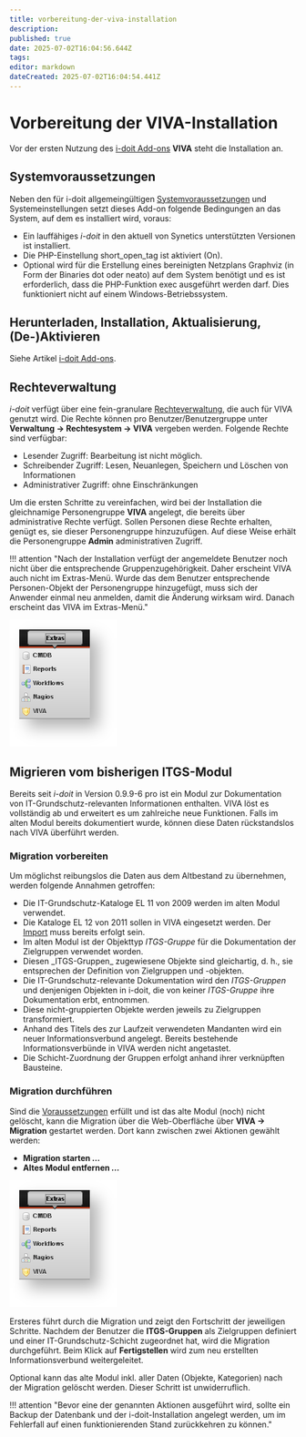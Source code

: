 ```yaml
---
title: vorbereitung-der-viva-installation
description: 
published: true
date: 2025-07-02T16:04:56.644Z
tags: 
editor: markdown
dateCreated: 2025-07-02T16:04:54.441Z
---
```


# Vorbereitung der VIVA-Installation

Vor der ersten Nutzung des [i-doit Add-ons](../index.md) **VIVA** steht die Installation an.

Systemvoraussetzungen
---------------------

Neben den für i-doit allgemeingültigen [Systemvoraussetzungen](../../installation/systemvoraussetzungen.md) und Systemeinstellungen setzt dieses Add-on folgende Bedingungen an das System, auf dem es installiert wird, voraus:

*   Ein lauffähiges _i-doit_ in den aktuell von Synetics unterstützten Versionen ist installiert.
*   Die PHP-Einstellung short_open_tag ist aktiviert (On).
*   Optional wird für die Erstellung eines bereinigten Netzplans Graphviz (in Form der Binaries dot oder neato) auf dem System benötigt und es ist erforderlich, dass die PHP-Funktion exec ausgeführt werden darf. Dies funktioniert nicht auf einem Windows-Betriebssystem.

Herunterladen, Installation, Aktualisierung, (De-)Aktivieren
------------------------------------------------------------

Siehe Artikel [i-doit Add-ons](../index.md).

Rechteverwaltung
----------------

_i-doit_ verfügt über eine fein-granulare [Rechteverwaltung](../../effizientes-dokumentieren/rechteverwaltung/index.md), die auch für VIVA genutzt wird. Die Rechte können pro Benutzer/Benutzergruppe unter **Verwaltung → Rechtesystem → VIVA** vergeben werden. Folgende Rechte sind verfügbar:

*   Lesender Zugriff: Bearbeitung ist nicht möglich.
*   Schreibender Zugriff: Lesen, Neuanlegen, Speichern und Löschen von Informationen
*   Administrativer Zugriff: ohne Einschränkungen

Um die ersten Schritte zu vereinfachen, wird bei der Installation die gleichnamige Personengruppe **VIVA** angelegt, die bereits über administrative Rechte verfügt. Sollen Personen diese Rechte erhalten, genügt es, sie dieser Personengruppe hinzuzufügen. Auf diese Weise erhält die Personengruppe **Admin** administrativen Zugriff.

!!! attention "Nach der Installation verfügt der angemeldete Benutzer noch nicht über die entsprechende Gruppenzugehörigkeit. Daher erscheint VIVA auch nicht im Extras-Menü. Wurde das dem Benutzer entsprechende Personen-Objekt der Personengruppe hinzugefügt, muss sich der Anwender einmal neu anmelden, damit die Änderung wirksam wird. Danach erscheint das VIVA im Extras-Menü."

[![Extras-Menü in i-doit anzeigen](../../assets/images/de/i-doit-add-ons/viva/installation/1-vi.png)](../../assets/images/de/i-doit-add-ons/viva/installation/1-vi.png)

Migrieren vom bisherigen ITGS-Modul
-----------------------------------

Bereits seit _i-doit_ in Version 0.9.9-6 pro ist ein Modul zur Dokumentation von IT-Grundschutz-relevanten Informationen enthalten. VIVA löst es vollständig ab und erweitert es um zahlreiche neue Funktionen. Falls im alten Modul bereits dokumentiert wurde, können diese Daten rückstandslos nach VIVA überführt werden.

### Migration vorbereiten

Um möglichst reibungslos die Daten aus dem Altbestand zu übernehmen, werden folgende Annahmen getroffen:

*   Die IT-Grundschutz-Kataloge EL 11 von 2009 werden im alten Modul verwendet.
*   Die Kataloge EL 12 von 2011 sollen in VIVA eingesetzt werden. Der [Import](./vorgehensweise-mit-viva.md) muss bereits erfolgt sein.
*   Im alten Modul ist der Objekttyp _ITGS-Gruppe_ für die Dokumentation der Zielgruppen verwendet worden.
*   Diesen \_ITGS-Gruppen\_ zugewiesene Objekte sind gleichartig, d. h., sie entsprechen der Definition von Zielgruppen und -objekten.
*   Die IT-Grundschutz-relevante Dokumentation wird den _ITGS-Gruppen_ und denjenigen Objekten in i-doit, die von keiner _ITGS-Gruppe_ ihre Dokumentation erbt, entnommen.
*   Diese nicht-gruppierten Objekte werden jeweils zu Zielgruppen transformiert.
*   Anhand des Titels des zur Laufzeit verwendeten Mandanten wird ein neuer Informationsverbund angelegt. Bereits bestehende Informationsverbünde in VIVA werden nicht angetastet.
*   Die Schicht-Zuordnung der Gruppen erfolgt anhand ihrer verknüpften Bausteine.

### Migration durchführen

Sind die [Voraussetzungen](#migrationvorbereiten) erfüllt und ist das alte Modul (noch) nicht gelöscht, kann die Migration über die Web-Oberfläche über **VIVA → Migration** gestartet werden. Dort kann zwischen zwei Aktionen gewählt werden:

*   **Migration starten _…_**
*   **Altes Modul entfernen _…_**

[![Migration starten](../../assets/images/de/i-doit-add-ons/viva/installation/1-vi.png)](../../assets/images/de/i-doit-add-ons/viva/installation/1-vi.png)

Ersteres führt durch die Migration und zeigt den Fortschritt der jeweiligen Schritte. Nachdem der Benutzer die **ITGS-Gruppen** als Zielgruppen definiert und einer IT-Grundschutz-Schicht zugeordnet hat, wird die Migration durchgeführt. Beim Klick auf **Fertigstellen** wird zum neu erstellten Informationsverbund weitergeleitet.

Optional kann das alte Modul inkl. aller Daten (Objekte, Kategorien) nach der Migration gelöscht werden. Dieser Schritt ist unwiderruflich.

!!! attention "Bevor eine der genannten Aktionen ausgeführt wird, sollte ein Backup der Datenbank und der i-doit-Installation angelegt werden, um im Fehlerfall auf einen funktionierenden Stand zurückkehren zu können."
